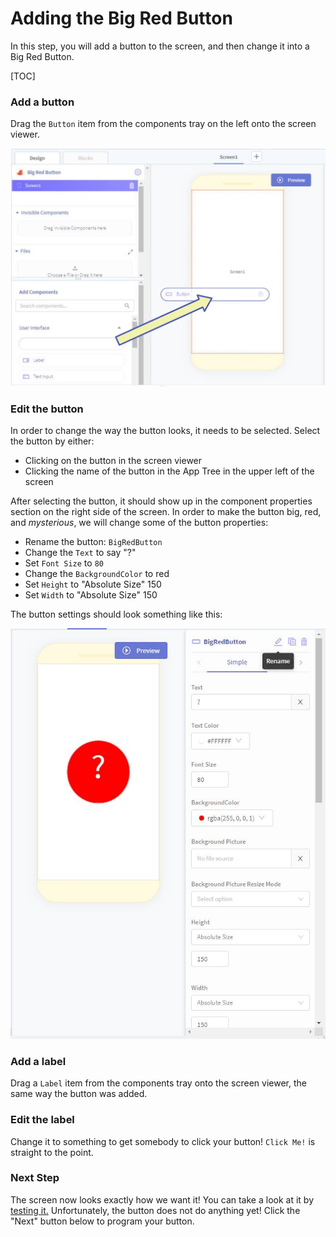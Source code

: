 # Adding the Big Red Button
In this step, you will add a button to the screen, and then change it into a Big Red Button.

[TOC]

### Add a button
Drag the `Button` item from the components tray on the left onto the screen viewer.

![Add a button](../../img/bigredbutton/drag_button.jpg)


### Edit the button
In order to change the way the button looks, it needs to be selected. Select the button by either:

* Clicking on the button in the screen viewer
* Clicking the name of the button in the App Tree in the upper left of the screen

After selecting the button, it should show up in the component properties section on the right side of the screen. In order to make the button big, red, and <i>mysterious</i>, we will change some of the button properties:

* Rename the button: `BigRedButton`
* Change the `Text` to say "?"
* Set `Font Size` to `80`
* Change the `BackgroundColor` to red
* Set `Height` to "Absolute Size" 150
* Set `Width` to "Absolute Size" 150

The button settings should look something like this:

![Edit the button](../../img/bigredbutton/edit_button.jpg)


### Add a label
Drag a `Label` item from the components tray onto the screen viewer, the same way the button was added.

### Edit the label
Change it to something to get somebody to click your button! `Click Me!` is straight to the point.


### Next Step
The screen now looks exactly how we want it! You can take a look at it by [testing it.](../basics/basics-04-testing-saving.md) Unfortunately, the button does not do anything yet! Click the "Next" button below to program your button.